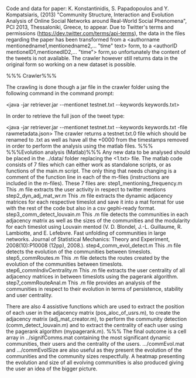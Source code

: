 Code and data for paper: K. Konstantinidis, S. Papadopoulos and Y. Kompatsiaris, (2013) "Community Structure, Interaction and Evolution Analysis of Online Social Networks around Real-World Social Phenomena", PCI 2013, Thessaloniki, Greece, to appear.
Due to Twitter's terms and permissions (https://dev.twitter.com/terms/api-terms), the data in the files regarding the paper has been transformed from a <authorname mentionedname1,mentionedname2,... "time" text>  form, to a <authorID mentioneID1,mentionedID2,... "time">  form,so unfortunately the content of the tweets is not available. The crawler however still returns data in the original form so working on a new dataset is possible.

%%% Crawler%%%

The crawling is done though a jar file in the crawler folder using the following command in the command prompt:

<java -jar retriever.jar --mentionet testnet.txt --keywords keywords.txt>

In order to retrieve the full json of the tweet type:

<java -jar retriever.jar --mentionet testnet.txt --keywords keywords.txt -file rawmetadata.json>
The crawler returns a testnet.txt.0 file which should be renamed to <increasing number>.txt as well as have all the +0000 from the timestamps removed in order to perform the analysis using the matlab files.
%%%
%%%Evolution analysis (Matlab)%%%
Any new data to be analysed should be placed in the ../data/ folder replacing the <1.txt> file.
The matlab code consists of 7 files which can either work as standalone scripts, or as functions of the main.m script. 
The only thing that needs changing is a comment of the function line in each of the m-files (instructions are included in the m-files).
These 7 files are:
step1_mentioning_frequency.m
	This .m file extracts the user activity in respect to twitter mentions
step2_dyn_adj_mat_wr.m
	This .m file extracts the dynamic adjacency matrices for each respective timeslot and save it into a mat format for use with the rest of the code but also in a csv gephi-ready format.
step3_comm_detect_louvain.m
	This .m file detects the communities in each adjacency matrix as well as the sizes of the 	communities and the modularity for each timeslot using Louvain mentod (V. D. Blondel, J.-L. 	Guillaume, R. Lambiotte, and E. Lefebvre. Fast unfolding of communities in large networks. Journal of Statistical Mechanics: Theory and Experiment, 2008(10):P10008 (12pp), 2008.).
step4_comm_evol_detect.m
	This .m file detects the evolution of the communities between timeslots.
step5_commRoutes.m
	This .m file detects the routes created by the evolution of the communities between timeslots.
step6_commIndivCentrality.m
	This .m file extracts the user centrality of all adjacency matrices in between timeslots using the pagerank algorithm.
step7_commRouteAnal.m
	This .m file provides an analysis of the communities in respect to their evolution in terms of 	persistence, stability and user centrality.
	
There are also 4 assistive functions which are used to extract the position of each user in the adjacency matrix (pos_aloc_of_usrs.m), to create the adjacency matrix (adj_mat_creator.m), to perform the community detection (comm_detect_louvain.m) and to extract the centrality of each user using the pagerank algorithm (mypagerank.m).
%%%
The final outcome is a cell array in ../signifComms.mat containing the most significant dynamic communities, their users and the centrality of the users.
.../commEvol.mat and .../commEvolSize are also useful as they present the evolution of the communities and the community sizes respectfully.
A heatmap presenting the evolution and size of all evolving communities is also produced giving the user an idea of the bigger picture.

